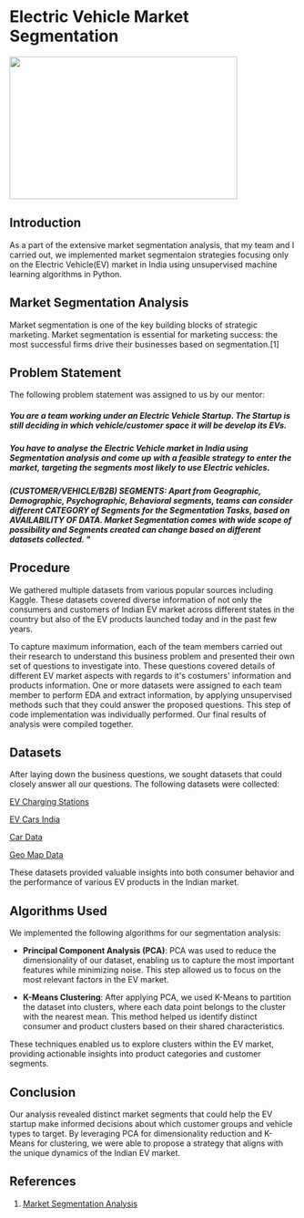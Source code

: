 # Electric Vehicle Market Segmentation 
<img src="https://github.com/abhishek-sriram/Feynn-Labs-Internship-2024/blob/main/Task%20-%20EV%20Market%20Segmentation/EV%20market.png" width="400" height="250">

## Introduction 
As a part of the extensive market segmentation analysis, that my team and I carried out, we implemented market segmentaion strategies focusing only on the Electric Vehicle(EV) market in India using unsupervised machine learning algorithms in Python. 

## Market Segmentation Analysis
Market segmentation is one of the key building blocks of strategic marketing. Market segmentation is essential
for marketing success: the most successful firms drive their businesses based on segmentation.[1]

## Problem Statement
The following problem statement was assigned to us by our mentor: 

##### You are a team working under an Electric Vehicle Startup. The Startup is still deciding in which vehicle/customer space it will be develop its EVs.

##### You have to analyse the Electric Vehicle market in India using Segmentation analysis and come up with a  feasible strategy to enter the market, targeting the segments most likely to use Electric vehicles.

##### (CUSTOMER/VEHICLE/B2B) SEGMENTS: Apart from Geographic, Demographic, Psychographic, Behavioral segments,  teams can consider different CATEGORY of Segments for the Segmentation Tasks, based on AVAILABILITY OF DATA. Market Segmentation comes with wide scope of possibility and Segments created can change based on different datasets collected. "

## Procedure
We gathered multiple datasets from various popular sources including Kaggle. These datasets covered diverse information of not only the consumers and customers of Indian EV market across different states in the country but also of the EV products launched today and in the past few years. 

To capture maximum information, each of the team members carried out their research to understand this business problem and presented their own set of questions to investigate into. These questions covered details of different EV market aspects with regards to it's costumers' information and products information. One or more datasets were assigned to each team member to perform EDA and extract information, by applying unsupervised methods such that they could answer the proposed  questions. This step of code implementation was individually performed. Our final results of analysis were compiled together. 

## Datasets
After laying down the business questions, we sought datasets that could closely answer all our questions. The following datasets were collected:

[EV Charging Stations](https://github.com/abhishek-sriram/Feynn-Labs-Internship-2024/blob/main/Task%20-%20EV%20Market%20Segmentation/Datasets/RS_Session_257_AU_2368_B_3.csv)

[EV Cars India](https://github.com/abhishek-sriram/Feynn-Labs-Internship-2024/blob/main/Task%20-%20EV%20Market%20Segmentation/Datasets/EV_Cars_India.csv)


[Car Data](https://github.com/abhishek-sriram/Feynn-Labs-Internship-2024/blob/main/Task%20-%20EV%20Market%20Segmentation/Datasets/car_data.csv)

[Geo Map Data](https://github.com/abhishek-sriram/Feynn-Labs-Internship-2024/blob/main/Task%20-%20EV%20Market%20Segmentation/Datasets/geoMap.csv)

These datasets provided valuable insights into both consumer behavior and the performance of various EV products in the Indian market.

## Algorithms Used
We implemented the following algorithms for our segmentation analysis:

- **Principal Component Analysis (PCA)**: PCA was used to reduce the dimensionality of our dataset, enabling us to capture the most important features while minimizing noise. This step allowed us to focus on the most relevant factors in the EV market.
  
- **K-Means Clustering**: After applying PCA, we used K-Means to partition the dataset into clusters, where each data point belongs to the cluster with the nearest mean. This method helped us identify distinct consumer and product clusters based on their shared characteristics.

These techniques enabled us to explore clusters within the EV market, providing actionable insights into product categories and customer segments.

## Conclusion
Our analysis revealed distinct market segments that could help the EV startup make informed decisions about which customer groups and vehicle types to target. By leveraging PCA for dimensionality reduction and K-Means for clustering, we were able to propose a strategy that aligns with the unique dynamics of the Indian EV market.

## References
1. [Market Segmentation Analysis](https://www.researchgate.net/publication/326524789_Market_Segmentation_Analysis_Understanding_It_Doing_It_and_Making_It_Useful)
